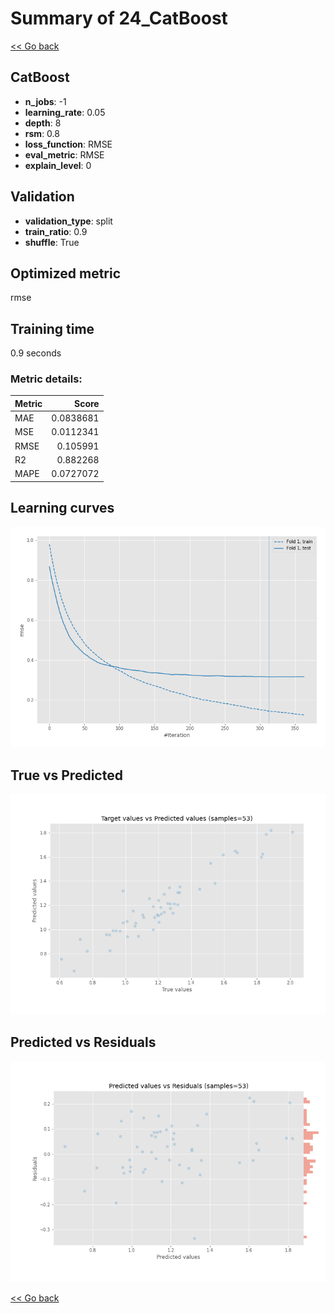 # Summary of 24_CatBoost

[<< Go back](../README.md)


## CatBoost
- **n_jobs**: -1
- **learning_rate**: 0.05
- **depth**: 8
- **rsm**: 0.8
- **loss_function**: RMSE
- **eval_metric**: RMSE
- **explain_level**: 0

## Validation
 - **validation_type**: split
 - **train_ratio**: 0.9
 - **shuffle**: True

## Optimized metric
rmse

## Training time

0.9 seconds

### Metric details:
| Metric   |     Score |
|:---------|----------:|
| MAE      | 0.0838681 |
| MSE      | 0.0112341 |
| RMSE     | 0.105991  |
| R2       | 0.882268  |
| MAPE     | 0.0727072 |



## Learning curves
![Learning curves](learning_curves.png)
## True vs Predicted

![True vs Predicted](true_vs_predicted.png)


## Predicted vs Residuals

![Predicted vs Residuals](predicted_vs_residuals.png)



[<< Go back](../README.md)
